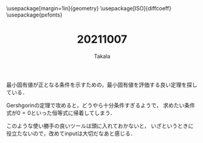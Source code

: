﻿---
title: 20211007
yesterday: 20211006
tomorrow: 20211008
days: 650
author: Takala
header-includes:
  - \usepackage[margin=1in]{geometry}
  - \usepackage[ISO]{diffcoeff}
  - \usepackage{pxfonts}
---



最小固有値が正となる条件を示すための，最小固有値を評価する良い定理を探している．


Gershgorinの定理で攻めると，どうやら十分条件すぎるようで，
求めたい条件式が$0=0$といった恒等式に帰着してしまう．



このような使い勝手の良いツールは頭に入れておかないと，
いざというときに役立たないので，改めてinputは大切だなあと感じる．


